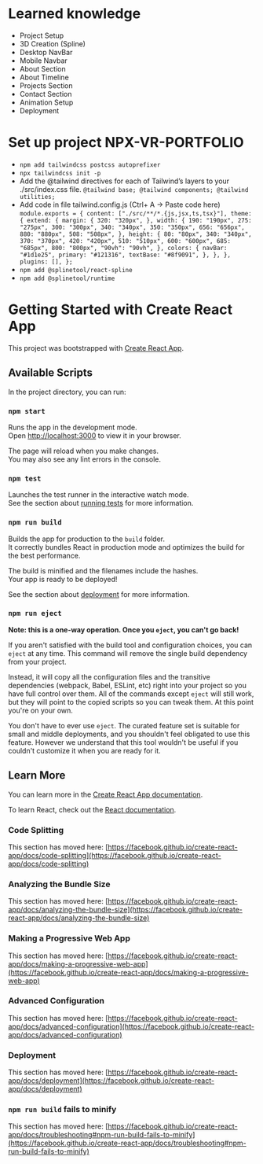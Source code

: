 # Learned knowledge

- Project Setup
- 3D Creation (Spline)
- Desktop NavBar
- Mobile Navbar
- About Section
- About Timeline
- Projects Section
- Contact Section
- Animation Setup
- Deployment

# Set up project NPX-VR-PORTFOLIO

- `npm add tailwindcss postcss autoprefixer`
- `npx tailwindcss init -p`
- Add the @tailwind directives for each of Tailwind’s layers to your ./src/index.css file.
  `@tailwind base; @tailwind components; @tailwind utilities;`
- Add code in file tailwind.config.js (Ctrl+ A -> Paste code here)
  `module.exports = { content: ["./src/**/*.{js,jsx,ts,tsx}"], theme: { extend: { margin: { 320: "320px", }, width: { 190: "190px", 275: "275px", 300: "300px", 340: "340px", 350: "350px", 656: "656px", 880: "880px", 508: "508px", }, height: { 80: "80px", 340: "340px", 370: "370px", 420: "420px", 510: "510px", 600: "600px", 685: "685px", 800: "800px", "90vh": "90vh", }, colors: { navBar: "#1d1e25", primary: "#121316", textBase: "#8f9091", }, }, }, plugins: [], };`
- `npm add @splinetool/react-spline`
- `npm add @splinetool/runtime`

#

#

#

#

#

#

#

#

#

#

#

#

#

#

#

#

#

#

#

#

# Getting Started with Create React App

This project was bootstrapped with [Create React App](https://github.com/facebook/create-react-app).

## Available Scripts

In the project directory, you can run:

### `npm start`

Runs the app in the development mode.\
Open [http://localhost:3000](http://localhost:3000) to view it in your browser.

The page will reload when you make changes.\
You may also see any lint errors in the console.

### `npm test`

Launches the test runner in the interactive watch mode.\
See the section about [running tests](https://facebook.github.io/create-react-app/docs/running-tests) for more information.

### `npm run build`

Builds the app for production to the `build` folder.\
It correctly bundles React in production mode and optimizes the build for the best performance.

The build is minified and the filenames include the hashes.\
Your app is ready to be deployed!

See the section about [deployment](https://facebook.github.io/create-react-app/docs/deployment) for more information.

### `npm run eject`

**Note: this is a one-way operation. Once you `eject`, you can't go back!**

If you aren't satisfied with the build tool and configuration choices, you can `eject` at any time. This command will remove the single build dependency from your project.

Instead, it will copy all the configuration files and the transitive dependencies (webpack, Babel, ESLint, etc) right into your project so you have full control over them. All of the commands except `eject` will still work, but they will point to the copied scripts so you can tweak them. At this point you're on your own.

You don't have to ever use `eject`. The curated feature set is suitable for small and middle deployments, and you shouldn't feel obligated to use this feature. However we understand that this tool wouldn't be useful if you couldn't customize it when you are ready for it.

## Learn More

You can learn more in the [Create React App documentation](https://facebook.github.io/create-react-app/docs/getting-started).

To learn React, check out the [React documentation](https://reactjs.org/).

### Code Splitting

This section has moved here: [https://facebook.github.io/create-react-app/docs/code-splitting](https://facebook.github.io/create-react-app/docs/code-splitting)

### Analyzing the Bundle Size

This section has moved here: [https://facebook.github.io/create-react-app/docs/analyzing-the-bundle-size](https://facebook.github.io/create-react-app/docs/analyzing-the-bundle-size)

### Making a Progressive Web App

This section has moved here: [https://facebook.github.io/create-react-app/docs/making-a-progressive-web-app](https://facebook.github.io/create-react-app/docs/making-a-progressive-web-app)

### Advanced Configuration

This section has moved here: [https://facebook.github.io/create-react-app/docs/advanced-configuration](https://facebook.github.io/create-react-app/docs/advanced-configuration)

### Deployment

This section has moved here: [https://facebook.github.io/create-react-app/docs/deployment](https://facebook.github.io/create-react-app/docs/deployment)

### `npm run build` fails to minify

This section has moved here: [https://facebook.github.io/create-react-app/docs/troubleshooting#npm-run-build-fails-to-minify](https://facebook.github.io/create-react-app/docs/troubleshooting#npm-run-build-fails-to-minify)
